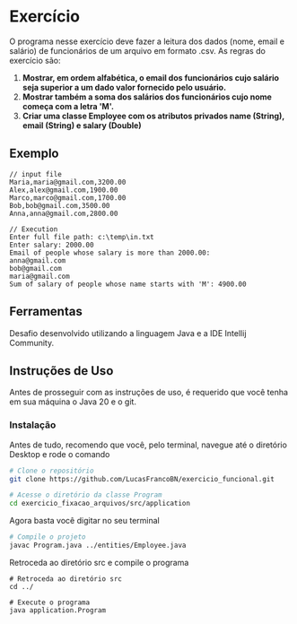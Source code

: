 # Exercício
O programa nesse exercício deve fazer a leitura dos dados (nome, email e salário) de funcionários de um arquivo em formato .csv. As regras do exercício são:

1. **Mostrar, em ordem alfabética, o email dos funcionários cujo salário seja superior a um dado valor fornecido pelo usuário.**
2. **Mostrar também a soma dos salários dos funcionários cujo nome começa com a letra 'M'.**
3. **Criar uma classe Employee com os atributos privados name (String), email (String) e salary (Double)**
    

## Exemplo
```plaintext
// input file
Maria,maria@gmail.com,3200.00
Alex,alex@gmail.com,1900.00
Marco,marco@gmail.com,1700.00
Bob,bob@gmail.com,3500.00
Anna,anna@gmail.com,2800.00
```
```plaintext
// Execution
Enter full file path: c:\temp\in.txt
Enter salary: 2000.00
Email of people whose salary is more than 2000.00:
anna@gmail.com
bob@gmail.com
maria@gmail.com
Sum of salary of people whose name starts with 'M': 4900.00
```

## Ferramentas
Desafio desenvolvido utilizando a linguagem Java e a IDE Intellij Community.


## Instruções de Uso
Antes de prosseguir com as instruções de uso, é requerido que você tenha em sua máquina o Java 20 e o git.

### Instalação
Antes de tudo, recomendo que você, pelo terminal, navegue até o diretório Desktop e rode o comando
```bash
# Clone o repositório
git clone https://github.com/LucasFrancoBN/exercicio_funcional.git

# Acesse o diretório da classe Program
cd exercicio_fixacao_arquivos/src/application
```
Agora basta você digitar no seu terminal
```bash
# Compile o projeto
javac Program.java ../entities/Employee.java
```
Retroceda ao diretório src e compile o programa
```
# Retroceda ao diretório src
cd ../

# Execute o programa
java application.Program
```
